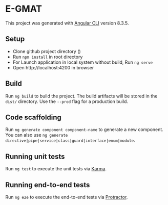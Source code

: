 # E-GMAT

This project was generated with [Angular CLI](https://github.com/angular/angular-cli) version 8.3.5.

## Setup

* Clone github project directory ()
* Run `npm install` in root directory
* For Launch application in local system without build, Run `ng serve`
* Open http://localhost:4200 in browser

## Build

Run `ng build` to build the project. The build artifacts will be stored in the `dist/` directory. Use the `--prod` flag for a production build.

## Code scaffolding

Run `ng generate component component-name` to generate a new component. You can also use `ng generate directive|pipe|service|class|guard|interface|enum|module`.


## Running unit tests

Run `ng test` to execute the unit tests via [Karma](https://gitHub.com/paridhi-kasliwal/e-gmat).

## Running end-to-end tests

Run `ng e2e` to execute the end-to-end tests via [Protractor](http://www.protractortest.org/).



